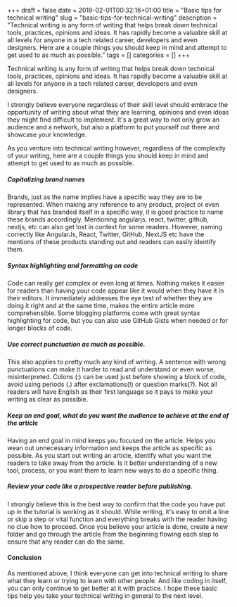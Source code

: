 +++
draft = false
date = 2019-02-01T00:32:16+01:00
title = "Basic tips for technical writing"
slug = "basic-tips-for-technical-writing"
description = "Technical writing is any form of writing that helps break down technical tools, practices, opinions and ideas. It has rapidly become a valuable skill at all levels for anyone in a tech related career, developers and even designers. Here are a couple things you should keep in mind and attempt to get used to as much as possible."
tags = []
categories = []
+++

Technical writing is any form of writing that helps break down technical tools, practices, opinions and ideas. It has rapidly become a valuable skill at all levels for anyone in a tech related career, developers and even designers.

I strongly believe everyone regardless of their skill level should embrace the opportunity of writing about what they are learning, opinions and even ideas they might find difficult to implement. It's a great way to not only grow an audience and a network, but also a platform to put yourself out there and showcase your knowledge.

As you venture into technical writing however, regardless of the complexity of your writing, here are a couple things you should keep in mind and attempt to get used to as much as possible.


##### Capitalizing brand names
Brands, just as the name implies have a specific way they are to be represented. When making any reference to any product, project or even library that has branded itself in a specific way, it is good practice to name these brands accordingly. Mentioning angularjs, react, twitter, github, nextjs, etc can also get lost in context for some readers. However, naming correctly like AngularJs, React, Twitter, GitHub, NextJS etc have the mentions of these products standing out and readers can easily identify them.

##### Syntax highlighting and formatting on code
Code can really get complex or even long at times. Nothing makes it easier for readers than having your code appear like it would when they have it in their editors. It immediately addresses the eye test of whether they are doing it right and at the same time, makes the entire article more comprehensible. Some blogging platforms come with great syntax highlighting for code, but you can also use GitHub Gists when needed or for longer blocks of code.

##### Use correct punctuation as much as possible.
This also applies to pretty much any kind of writing. A sentence with wrong punctuations can make it harder to read and understand or even worse, misinterpreted. Colons (:) can be used just before showing a block of code, avoid using periods (.) after exclamations(!) or question marks(?). Not all readers will have English as their first language so it pays to make your writing as clear as possible.

##### Keep an end goal, what do you want the audience to achieve at the end of the article
Having an end goal in mind keeps you focused on the article. Helps you wean out unnecessary information and keeps the article as specific as possible. As you start out writing an article, identify what you want the readers to take away from the article. Is it better understanding of a new tool, process, or you want them to learn new ways to do a specific thing.

##### Review your code like a prospective reader before publishing.
I strongly believe this is the best way to confirm that the code you have put up in the tutorial is working as it should. While writing, it's easy to omit a line or skip a step or vital function and everything breaks with the reader having no clue how to proceed. Once you believe your article is done, create a new folder and go through the article from the beginning flowing each step to ensure that any reader can do the same.


#### Conclusion
As mentioned above, I think everyone can get into technical writing to share what they learn or trying to learn with other people. And like coding in itself, you can only continue to get better at it with practice. I hope these basic tips help you take your technical writing in general to the next level.